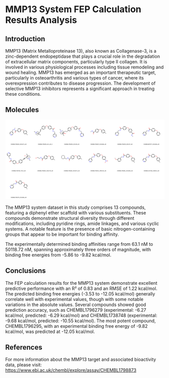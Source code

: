 # MMP13 System FEP Calculation Results Analysis

## Introduction

MMP13 (Matrix Metalloproteinase 13), also known as Collagenase-3, is a zinc-dependent endopeptidase that plays a crucial role in the degradation of extracellular matrix components, particularly type II collagen. It is involved in various physiological processes including tissue remodeling and wound healing. MMP13 has emerged as an important therapeutic target, particularly in osteoarthritis and various types of cancer, where its overexpression contributes to disease progression. The development of selective MMP13 inhibitors represents a significant approach in treating these conditions.

## Molecules

![Molecular structures of representative compounds](mol_grid.png)

The MMP13 system dataset in this study comprises 13 compounds, featuring a diphenyl ether scaffold with various substituents. These compounds demonstrate structural diversity through different modifications, including pyridine rings, amide linkages, and various cyclic systems. A notable feature is the presence of basic nitrogen-containing groups that appear to be important for binding affinity.

The experimentally determined binding affinities range from 63.1 nM to 50118.72 nM, spanning approximately three orders of magnitude, with binding free energies from -5.86 to -9.82 kcal/mol.

## Conclusions

The FEP calculation results for the MMP13 system demonstrate excellent predictive performance with an R² of 0.83 and an RMSE of 1.22 kcal/mol. The predicted binding free energies (-3.53 to -12.05 kcal/mol) generally correlate well with experimental values, though with some notable variations in the absolute values. Several compounds showed good prediction accuracy, such as CHEMBL1796279 (experimental: -6.27 kcal/mol, predicted: -6.29 kcal/mol) and CHEMBL1738748 (experimental: -9.68 kcal/mol, predicted: -10.55 kcal/mol). The most potent compound, CHEMBL1796295, with an experimental binding free energy of -9.82 kcal/mol, was predicted at -12.05 kcal/mol.

## References

For more information about the MMP13 target and associated bioactivity data, please visit:
https://www.ebi.ac.uk/chembl/explore/assay/CHEMBL1798873 
